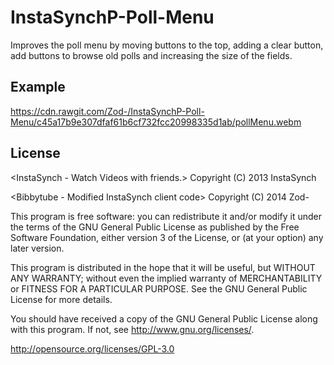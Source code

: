 InstaSynchP-Poll-Menu
=====================

Improves the poll menu by moving buttons to the top, adding a clear button,
add buttons to browse old polls and increasing the size of the fields.

Example
-------
https://cdn.rawgit.com/Zod-/InstaSynchP-Poll-Menu/c45a17b9e307dfaf61b6cf732fcc20998335d1ab/pollMenu.webm

License
-----------
<InstaSynch - Watch Videos with friends.>
Copyright (C) 2013  InstaSynch

<Bibbytube - Modified InstaSynch client code>
Copyright (C) 2014  Zod-

This program is free software: you can redistribute it and/or modify
it under the terms of the GNU General Public License as published by
the Free Software Foundation, either version 3 of the License, or
(at your option) any later version.

This program is distributed in the hope that it will be useful,
but WITHOUT ANY WARRANTY; without even the implied warranty of
MERCHANTABILITY or FITNESS FOR A PARTICULAR PURPOSE.  See the
GNU General Public License for more details.

You should have received a copy of the GNU General Public License
along with this program.  If not, see <http://www.gnu.org/licenses/>.

http://opensource.org/licenses/GPL-3.0
